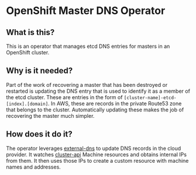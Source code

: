 # OpenShift Master DNS Operator

## What is this?
This is an operator that manages etcd DNS entries for masters in an OpenShift cluster.

## Why is it needed?
Part of the work of recovering a master that has been destroyed or restarted is updating the DNS entry that
is used to identify it as a member of the etcd cluster. These are entries in the form of `[cluster-name]-etcd-[index].[domain]`.
In AWS, these are records in the private Route53 zone that belongs to the cluster. Automatically updating these
makes the job of recovering the master much simpler.

## How does it do it?
The operator leverages [external-dns](https://github.com/kubernetes-incubator/external-dns) to update DNS records in the cloud provider. It watches [cluster-api](https://github.com/kubernetes-sigs/cluster-api) Machine resources and obtains internal IPs from them. It then uses those IPs to create a custom resource with machine names and addresses.
